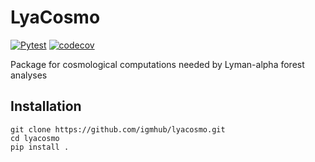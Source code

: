 # LyaCosmo

[![Pytest](https://github.com/igmhub/lyacosmo/actions/workflows/python_package.yml/badge.svg)](https://github.com/igmhub/lyacosmo/actions/workflows/python_package.yml)
[![codecov](https://codecov.io/gh/igmhub/lyacosmo/graph/badge.svg?token=YTR2KPBZLE)](https://codecov.io/gh/igmhub/lyacosmo)

Package for cosmological computations needed by Lyman-alpha forest analyses

## Installation
```
git clone https://github.com/igmhub/lyacosmo.git
cd lyacosmo
pip install .
```
